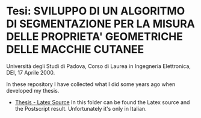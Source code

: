 # Tesi: SVILUPPO DI UN ALGORITMO DI SEGMENTAZIONE PER LA MISURA DELLE PROPRIETA' GEOMETRICHE DELLE MACCHIE CUTANEE

Università degli Studi di Padova, Corso di Laurea in Ingegneria Elettronica, DEI, 17 Aprile 2000.

In these repository I have collected what I did some years ago when developed my thesis.

* [Thesis - Latex Source][thesis-latex] In this folder can be found the Latex source and the Postscript result.
Unfortunately it's only in Italian.

[thesis-latex]: https://github.com/mzonta/f-tesi-unipd/tree/master/f-tesi-latex


